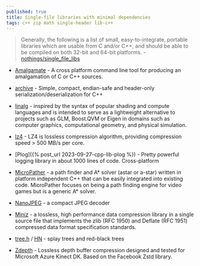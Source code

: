 ```yaml
---
published: true
title: Single-file libraries with minimal dependencies
tags: c++ zip math single-header lib-c++
---
```

> Generally, the following is a list of small, easy-to-integrate, portable libraries which are usable from C and/or C++, and should be able to be compiled on both 32-bit and 64-bit platforms. - [nothings/single_file_libs](https://github.com/nothings/single_file_libs)

- [Amalgamate](https://github.com/vinniefalco/Amalgamate) - A cross platform command line tool for producing an amalgamation of C or C++ sources.


- [archive](https://github.com/voidah/archive) - Simple, compact, endian-safe and header-only serialization/deserialization for C++

- [linalg](https://github.com/sgorsten/linalg#matrices) - inspired by the syntax of popular shading and compute languages and is intended to serve as a lightweight alternative to projects such as GLM, Boost.QVM or Eigen in domains such as computer graphics, computational geometry, and physical simulation.

- [lz4](https://github.com/lz4/lz4) - LZ4 is lossless compression algorithm, providing compression speed > 500 MB/s per core.

- [Plog]({% post_url 2023-09-27-cpp-lib-plog %}) - Pretty powerful logging library in about 1000 lines of code. Cross-platform

- [MicroPather](http://www.grinninglizard.com/MicroPather/) - a path finder and A* solver (astar or a-star) written in platform independent C++ that can be easily integrated into existing code. MicroPather focuses on being a path finding engine for video games but is a generic A* solver.

- [NanoJPEG](https://keyj.emphy.de/nanojpeg/) - a compact JPEG decoder


- [Miniz](https://github.com/richgel999/miniz) - a lossless, high performance data compression library in a single source file that implements the zlib (RFC 1950) and Deflate (RFC 1951) compressed data format specification standards.

- [tree.h](https://github.com/openbsd/src/blob/c1d6f13173b788e34852a303bda0c5a53861979e/sys/sys/tree.h) / [HN](https://news.ycombinator.com/item?id=26746674) - splay trees and red-black trees

- [Zdepth](https://github.com/catid/Zdepth) - Lossless depth buffer compression designed and tested for Microsoft Azure Kinect DK. Based on the Facebook Zstd library.
